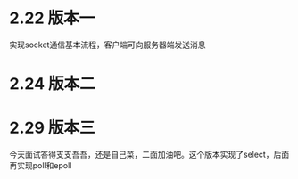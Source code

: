 # 2.22 版本一
实现socket通信基本流程，客户端可向服务器端发送消息
# 2.24 版本二
# 2.29 版本三
今天面试答得支支吾吾，还是自己菜，二面加油吧。这个版本实现了select，后面再实现poll和epoll